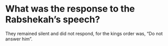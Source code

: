 # What was the response to the Rabshekah’s speech?

They remained silent and did not respond, for the kings order was, “Do not answer him”.
